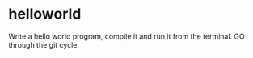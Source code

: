 # helloworld
Write a hello world program, compile it and run it from the terminal. GO through the git cycle. 
